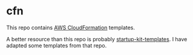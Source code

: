 # cfn

This repo contains [AWS CloudFormation](https://aws.amazon.com/cloudformation/) templates.

A better resource than this repo is probably [startup-kit-templates](https://github.com/aws-samples/startup-kit-templates). I have adapted some templates from that repo.
